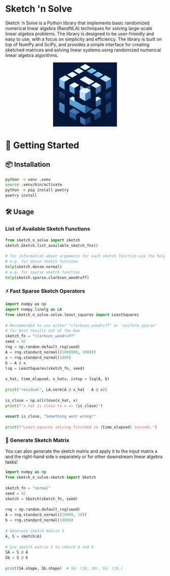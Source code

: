 # Sketch 'n Solve

Sketch 'n Solve is a Python library that implements basic randomized numerical linear algebra (RandNLA) techniques for solving large-scale linear algebra problems. The library is designed to be user-friendly and easy to use, with a focus on simplicity and efficiency. The library is built on top of NumPy and SciPy, and provides a simple interface for creating sketched matrices and solving linear systems using randomized numerical linear algebra algorithms.

<p align="center">
    <img src="./assets/logo.jpg" style="width: 40%">
</p>

# 🚀 Getting Started 

## 📦 Installation

```bash
python -m venv .venv
source .venv/bin/activate
python -m pip install poetry
poetry install
```

## 🛠️ Usage

### List of Available Sketch Functions

```python
from sketch_n_solve import sketch
sketch.Sketch.list_available_sketch_fns()

# for information about arguments for each sketch function use the help method in Python
# e.g. for dense sketch function
help(sketch.dense.normal)
# e.g. for sparse sketch function
help(sketch.sparse.clarkson_woodruff)
```


### ⚡️ Fast Sparse Sketch Operators

```python
import numpy as np
import numpy.linalg as LA
from sketch_n_solve.solve.least_squares import LeastSquares

# Recommended to use either "clarkson_woodruff" or "uniform_sparse"
# for best results out of the box
sketch_fn = "clarkson_woodruff"
seed = 42
rng = np.random.default_rng(seed)
A = rng.standard_normal((1000000, 1000))
x = rng.standard_normal(1000)
b = A @ x
lsq = LeastSquares(sketch_fn, seed)

x_hat, time_elapsed, x_hats, istop = lsq(A, b)

print("residual", LA.norm(A @ x_hat - A @ x))

is_close = np.allclose(x_hat, x)
print(f"x_hat is close to x => {is_close}")

assert is_close, "Something went wrong!"

print(f"Least-squares solving finished in {time_elapsed} seconds.")

```

### 🎨 Generate Sketch Matrix

You can also generate the sketch matrix and apply it to the input matrix `A` and the right-hand side `b` separately or for other downstream linear algebra tasks!

```python
import numpy as np
from sketch_n_solve.sketch import Sketch

sketch_fn = "normal"
seed = 42
sketch = Sketch(sketch_fn, seed)

rng = np.random.default_rng(seed)
A = rng.standard_normal((10000, 10))
b = rng.standard_normal(10000)

# Generate sketch matrix S
A, S = sketch(A)

# Use sketch matrix S to sketch A and b
SA = S @ A
Sb = S @ b

print(SA.shape, Sb.shape)  # SA: (10, 10), Sb: (10,)
```

